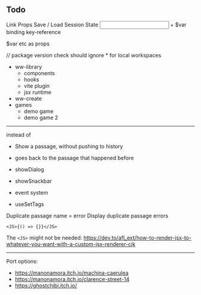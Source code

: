 ## Todo

Link Props
Save / Load
Session State
<input> + $var binding
key-reference

$var etc as props

// package version check should ignore \* for local workspaces

- ww-library
  - components
  - hooks
  - vite plugin
  - jsx runtime
- ww-create
- games
  - demo game
  - demo game 2

---

<Show passage={}> instead of <Link to={}>

- Show a passage, without pushing to history
- <Return> goes back to the passage that happened before <Show>

- showDialog
- showSnackbar
- event system
- useSetTags

Duplicate passage name = error
Display duplicate passage errors

```tsx
<JS>{() => {}}</JS>
```

The `<JS>` might not be needed: https://dev.to/afl_ext/how-to-render-jsx-to-whatever-you-want-with-a-custom-jsx-renderer-cjk

---

Port options:

- https://manonamora.itch.io/machina-caerulea
- https://manonamora.itch.io/clarence-street-14
- https://ghostchibi.itch.io/
